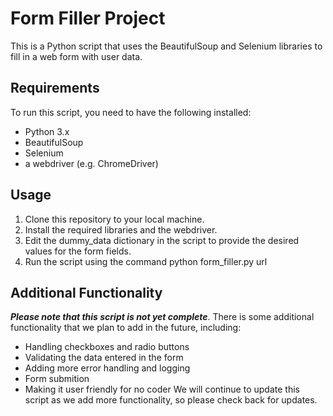 # Form Filler Project

This is a Python script that uses the BeautifulSoup and Selenium libraries to fill in a web form with user data.

## Requirements

To run this script, you need to have the following installed:

- Python 3.x
- BeautifulSoup
- Selenium
- a webdriver (e.g. ChromeDriver)

## Usage
1. Clone this repository to your local machine.
2. Install the required libraries and the webdriver.
3. Edit the dummy_data dictionary in the script to provide the desired values for the form fields.
4. Run the script using the command python form_filler.py url

## Additional Functionality
***Please note that this script is not yet complete***. There is some additional functionality that we plan to add in the future, including:

- Handling checkboxes and radio buttons
- Validating the data entered in the form
- Adding more error handling and logging
- Form submition
- Making it user friendly for no coder
We will continue to update this script as we add more functionality, so please check back for updates.
